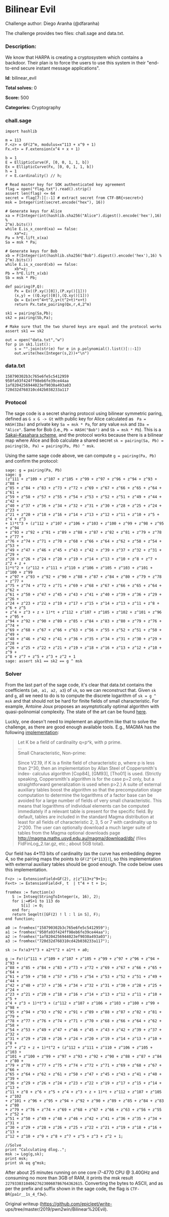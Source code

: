 # Bilinear Evil

Challenge author: Diego Aranha (@dfaranha)

The challenge provides two files: chall.sage and data.txt.

### Description:

We know that HARPA is creating a cryptosystem which contains a backdoor. Their
plan is to force the users to use this system in their "end-to-end secure
instant message applications".

**Id**: bilinear_evil

**Total solves:** 0

**Score:** 500

**Categories:** Cryptography

### chall.sage

```  
import hashlib

m = 113  
F.<z> = GF(2^m, modulus=x^113 + x^9 + 1)  
Fx.<t> = F.extension(x^4 + x + 1)

b = 1  
E = EllipticCurve(F, [0, 0, 1, 1, b])  
Ex = EllipticCurve(Fx, [0, 0, 1, 1, b])  
h = 1  
r = E.cardinality() // h;

# Read master key for SOK authenticated key agreement  
flag = open("flag.txt").read().strip()  
assert len(flag) <= 64  
secret = flag[7:][:-1] # extract secret from CTF-BR{<secret>}  
msk = Integer(int(secret.encode("hex"), 16))

# Generate keys for Alice  
xa = F(Integer(int(hashlib.sha256("Alice").digest().encode('hex'),16) %
2^m).bits())  
while E.is_x_coord(xa) == false:  
	xa*=z;  
Pa = h*E.lift_x(xa)  
Sa = msk * Pa;

# Generate keys for Bob  
xb = F(Integer(int(hashlib.sha256("Bob").digest().encode('hex'),16) %
2^m).bits())  
while E.is_x_coord(xb) == false:  
	xb*=z;  
Pb = h*E.lift_x(xb)  
Sb = msk * Pb;

def pairing(P,Q):  
	Px = Ex((P.xy()[0]),(P.xy()[1]))  
	(x,y) = ((Q.xy()[0]),(Q.xy()[1]))  
	Qx = Ex(x+t^4+t^2,y+(t^2+t)*x+t)  
	return Px.tate_pairing(Qx,r,4,2^m)  
  
sk1 = pairing(Sa,Pb);  
sk2 = pairing(Sb,Pa);

# Make sure that the two shared keys are equal and the protocol works  
assert sk1 == sk2

out = open("data.txt","w")  
for p in sk1.list():  
	s = "".join(str(e) for e in p.polynomial().list()[::-1])  
	out.write(hex(Integer(s,2))+"\n")  
```

### data.txt

```  
158790302b3c765e6fe5c5412959  
950fa93f424ff98eb6fe39ce44aa  
1af8204256944023ef9030a493a03  
720d32d768310cd42b038233a117  
```

### Protocol

The sage code is a secret sharing protocol using bilinear symmetric paring,
defined as ```G x G -> Gt``` with public key for Alice calculated as ``` Pa =
HASH(IDa)``` and private key ```Sa = msk * Pa```, for any value ```msk``` and
```IDa = "Alice"```. Same for Bob (i.e., ```Pb = HASH("Bob")``` and ```Sb =
msk * Pb```). This is a [Sakai–Kasahara
scheme](https://en.wikipedia.org/wiki/Sakai%E2%80%93Kasahara_scheme), and the
protocol works because there is a bilinear map where Alice and Bob calculate a
shared secret ```sk = pairing(Sa, Pb) = pairing(Sb, Pa) = pairing(Pa, Pb) ^
msk```.

Using the same sage code above, we can compute ```g = pairing(Pa, Pb)``` and
confirm the protocol:

```  
sage: g = pairing(Pa, Pb)  
sage: g  
(z^111 + z^109 + z^107 + z^105 + z^99 + z^97 + z^96 + z^94 + z^93 + z^88 +
z^85 + z^84 + z^83 + z^73 + z^72 + z^69 + z^67 + z^66 + z^65 + z^64 + z^61 +
z^59 + z^58 + z^57 + z^55 + z^54 + z^53 + z^52 + z^51 + z^49 + z^44 + z^42 +
z^40 + z^37 + z^36 + z^34 + z^32 + z^31 + z^30 + z^28 + z^25 + z^24 + z^23 +
z^21 + z^20 + z^18 + z^16 + z^14 + z^13 + z^12 + z^11 + z^10 + z^5 + z^4 + z^3
+ 1)*t^3 + (z^112 + z^107 + z^106 + z^103 + z^100 + z^99 + z^98 + z^95 + z^94
+ z^93 + z^92 + z^91 + z^89 + z^88 + z^87 + z^82 + z^81 + z^79 + z^78 + z^77 +
z^76 + z^74 + z^71 + z^70 + z^68 + z^66 + z^64 + z^62 + z^58 + z^54 + z^53 +
z^49 + z^47 + z^46 + z^45 + z^43 + z^42 + z^39 + z^37 + z^32 + z^31 + z^29 +
z^28 + z^26 + z^24 + z^20 + z^19 + z^14 + z^13 + z^10 + z^8 + z^7 + z^2 + z +
1)*t^2 + (z^112 + z^111 + z^110 + z^106 + z^105 + z^103 + z^101 + z^100 + z^99
+ z^97 + z^93 + z^92 + z^90 + z^88 + z^87 + z^84 + z^80 + z^79 + z^78 + z^77 +
z^75 + z^74 + z^72 + z^71 + z^69 + z^68 + z^67 + z^66 + z^65 + z^64 + z^62 +
z^61 + z^50 + z^47 + z^45 + z^43 + z^41 + z^40 + z^39 + z^36 + z^29 + z^26 +
z^24 + z^23 + z^22 + z^19 + z^17 + z^15 + z^14 + z^13 + z^11 + z^8 + z^6 + z^5
+ z^4 + z^3 + z + 1)*t + z^112 + z^107 + z^105 + z^102 + z^101 + z^96 + z^95 +
z^94 + z^92 + z^90 + z^89 + z^85 + z^84 + z^83 + z^80 + z^79 + z^76 + z^74 +
z^69 + z^68 + z^67 + z^66 + z^63 + z^56 + z^55 + z^52 + z^51 + z^50 + z^49 +
z^48 + z^46 + z^42 + z^41 + z^36 + z^35 + z^34 + z^31 + z^30 + z^29 + z^28 +
z^26 + z^25 + z^22 + z^21 + z^19 + z^18 + z^16 + z^13 + z^12 + z^10 + z^9 +
z^8 + z^7 + z^5 + z^3 + z^2 + 1  
sage: assert sk1 == sk2 == g ^ msk  
```

### Solver

From the last part of the sage code, it's clear that data.txt contains the
coefficients (```a0, a1, a2, a3```) of ```sk```, so we can reconstruct that.
Given ```sk``` and ```g```, all we need to do is to compute the discrete
logarithm of ```sk = g ^ msk``` and that should not be hard for finite fields
of small characteristic. For example, Antoine Joux proposes an asymptotically
optimal algorithm with quasi-polinomial complexity. The state of the art can
be found
[here](https://link.springer.com/content/pdf/10.1007%2F978-3-642-55220-5_1.pdf).

Luckly, one doesn't need to implement an algorithm like that to solve the
challenge, as there are good enough available tools. E.g., MAGMA has the
following
[implementation](http://magma.maths.usyd.edu.au/magma/handbook/text/194):

> Let K be a field of cardinality q=p^k, with p prime.  
> ...  
> Small Characteristic, Non-prime:  
>  
> Since V2.19, if K is a finite field of characteristic p, where p is less
> than 2^30, then an implementation by Allan Steel of Coppersmith's index-
> calculus algorithm [Cop84], [GM93], [Tho01] is used. (Strictly speaking,
> Coppersmith's algorithm is for the case p=2 only, but a straightforward
> generalization is used when p>2.) A suite of external auxiliary tables boost
> the algorithm so that the precomputation stage computation to determine the
> logarithms of a factor base can be avoided for a large number of fields of
> very small characteristic. This means that logarithms of individual elements
> can be computed immediately if a relevant table is present for the specific
> field. By default, tables are included in the standard Magma distribution at
> least for all fields of characteristic 2, 3, 5 or 7 with cardinality up to
> 2^200. The user can optionally download a much larger suite of tables from
> the Magma optional downloads page
> http://magma.maths.usyd.edu.au/magma/download/db/ (files FldFinLog_2.tar.gz,
> etc.; about 5GB total).

Our field has 4*113 bits of cardinality (as the curve has embedding degree 4,
so the pairing maps the points to ```GF(2^{4*113})```), so this implementation
with external auxiliary tables should be good enough. The code below uses this
implementation.

```  
F<z> := ExtensionField<GF(2), z|z^113+z^9+1>;  
Fx<t> := ExtensionField<F, t  | t^4 + t + 1>;

fromhex := function(x)  
   S := Intseq(StringToInteger(x, 16), 2);  
   for i:=#S+1 to 113 do  
       S[i] := 0;  
   end for;  
   return Seqelt([GF(2) ! l : l in S], F);  
end function;

a0 := fromhex("158790302b3c765e6fe5c5412959");  
a1 := fromhex("950fa93f424ff98eb6fe39ce44aa");  
a2 := fromhex("1af8204256944023ef9030a493a03");  
a3 := fromhex("720d32d768310cd42b038233a117");

sk := Fx!a3*t^3 + a2*t^2 + a1*t + a0;

g := Fx!(z^111 + z^109 + z^107 + z^105 + z^99 + z^97 + z^96 + z^94 + z^93 +
z^88 + z^85 + z^84 + z^83 + z^73 + z^72 + z^69 + z^67 + z^66 + z^65 + z^64 +
z^61 + z^59 + z^58 + z^57 + z^55 + z^54 + z^53 + z^52 + z^51 + z^49 + z^44 +
z^42 + z^40 + z^37 + z^36 + z^34 + z^32 + z^31 + z^30 + z^28 + z^25 + z^24 +
z^23 + z^21 + z^20 + z^18 + z^16 + z^14 + z^13 + z^12 + z^11 + z^10 + z^5 +
z^4 + z^3 + 1)*t^3 + (z^112 + z^107 + z^106 + z^103 + z^100 + z^99 + z^98 +
z^95 + z^94 + z^93 + z^92 + z^91 + z^89 + z^88 + z^87 + z^82 + z^81 + z^79 +
z^78 + z^77 + z^76 + z^74 + z^71 + z^70 + z^68 + z^66 + z^64 + z^62 + z^58 +
z^54 + z^53 + z^49 + z^47 + z^46 + z^45 + z^43 + z^42 + z^39 + z^37 + z^32 +
z^31 + z^29 + z^28 + z^26 + z^24 + z^20 + z^19 + z^14 + z^13 + z^10 + z^8 +
z^7 + z^2 + z + 1)*t^2 + (z^112 + z^111 + z^110 + z^106 + z^105 + z^103 +
z^101 + z^100 + z^99 + z^97 + z^93 + z^92 + z^90 + z^88 + z^87 + z^84 + z^80 +
z^79 + z^78 + z^77 + z^75 + z^74 + z^72 + z^71 + z^69 + z^68 + z^67 + z^66 +
z^65 + z^64 + z^62 + z^61 + z^50 + z^47 + z^45 + z^43 + z^41 + z^40 + z^39 +
z^36 + z^29 + z^26 + z^24 + z^23 + z^22 + z^19 + z^17 + z^15 + z^14 + z^13 +
z^11 + z^8 + z^6 + z^5 + z^4 + z^3 + z + 1)*t + z^112 + z^107 + z^105 + z^102
+ z^101 + z^96 + z^95 + z^94 + z^92 + z^90 + z^89 + z^85 + z^84 + z^83 + z^80
+ z^79 + z^76 + z^74 + z^69 + z^68 + z^67 + z^66 + z^63 + z^56 + z^55 + z^52 +
z^51 + z^50 + z^49 + z^48 + z^46 + z^42 + z^41 + z^36 + z^35 + z^34 + z^31 +
z^30 + z^29 + z^28 + z^26 + z^25 + z^22 + z^21 + z^19 + z^18 + z^16 + z^13 +
z^12 + z^10 + z^9 + z^8 + z^7 + z^5 + z^3 + z^2 + 1;

//Solve  
print "Calculating dlog..";  
msk := Log(g,sk);  
print msk;  
print sk eq g^msk;  
```

After about 25 minutes running on one core i7-4770 CPU @ 3.40GHz and consuming
no more than 3GB of RAM, it prints the msk result
```2279330310406276230060786764362615```. Converting the bytes to ASCII, and
as per the prefix and suffix shown in the sage code, the flag is ```CTF-
BR{pa1r__1s_4_f3w}```.  

Original writeup (https://github.com/epicleet/write-
ups/tree/master/2019/pwn2win/Bilinear%20Evil).